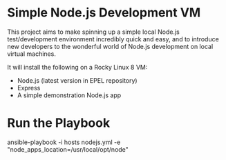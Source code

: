 # Simple Node.js Development VM

This project aims to make spinning up a simple local Node.js test/development environment incredibly quick and easy, and to introduce new developers to the wonderful world of Node.js development on local virtual machines.

It will install the following on a Rocky Linux  8 VM:

  - Node.js (latest version in EPEL repository)
  - Express
  - A simple demonstration Node.js app

# Run the Playbook
ansible-playbook  -i hosts nodejs.yml -e "node_apps_location=/usr/local/opt/node"